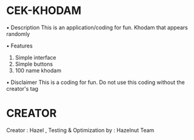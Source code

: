 # CEK-KHODAM
• Description
This is an application/coding for fun. Khodam that appears randomly

• Features
1. Simple interface
2. Simple buttons
3. 100 name khodam

• Disclaimer
This is a coding for fun. Do not use this coding without the creator's tag

# CREATOR
Creator : Hazel ,
Testing & Optimization by : Hazelnut Team
